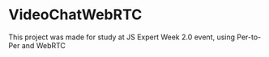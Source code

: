 # VideoChatWebRTC
This project was made for study at JS Expert Week 2.0 event, using Per-to-Per and WebRTC
